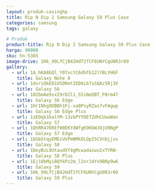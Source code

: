 ```yaml
---
layout: produk-casinghp
title: Rip N Dip 2 Samsung Galaxy S9 Plus Case
categories: samsung
tags: galaxy

# Produk
product-title: Rip N Dip 2 Samsung Galaxy S9 Plus Case
harga: 90000
sku: hn-5365
image-drive: 1Hk_99LfCjB42HdT2fCF6UNYCgU0R3r09
gallery:
  - url: 1A_hKA8GQl_Y07vctC6dhfG12lYBLYH6F
    title: Galaxy Note 8
  - url: 1dvriOkE01USDRmt2ED6L67sSQAz5Rj3V
    title: Galaxy S6
  - url: 102bmAe9sxI9rD2l1_S5iNeDBT_P8rm47
    title: Galaxy S6 Edge
  - url: 1HrINhg9DBBh1Fj-xa0PsyRZas7vFAgwp
    title: Galaxy S6 Edge Plus
  - url: 1zEOqk1kalYM-13zbPYYDETZdhCUaaWan
    title: Galaxy S7
  - url: 1QhRR476REf00EKYdWfgK9KbWJOjU9NgP
    title: Galaxy S7 Edge
  - url: 1bGbStqyEMEcUVPmNMkDLQpI5CVnbjjvx
    title: Galaxy S8
  - url: 1DeyBzL9UtaudXf4gMcwadazwuIxTYRW-
    title: Galaxy S8 Plus
  - url: 1Ej18bMyi8QYkPz2m_l2nrJ4Yx9BRp9w6
    title: Galaxy S9
  - url: 1Hk_99LfCjB42HdT2fCF6UNYCgU0R3r09
    title: Galaxy S9 Plus
---
```

